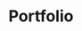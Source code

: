 ---
title: Portfolio
header-title: My Work
description: Have a browse through my collection of projects, both personal projects and client work.
layout: portfolio
order: 2
featuredImg: /portfolio_background.jpg
include: true
---